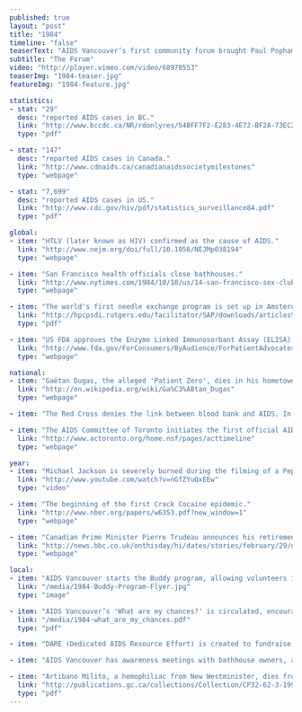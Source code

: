 ```yaml
---
published: true
layout: "post"
title: "1984"
timeline: "false"
teaserText: "AIDS Vancouver’s first community forum brought Paul Popham of the Gay Men’s Health Crisis in NYC and was attended by many including, 'Patient Zero', Gaetan Dugas."
subtitle: "The Forum"
video: "http://player.vimeo.com/video/68978553"
teaserImg: "1984-teaser.jpg"
featureImg: "1984-feature.jpg"

statistics:
- stat: "29"
  desc: "reported AIDS cases in BC."
  link: "http://www.bccdc.ca/NR/rdonlyres/54BFF7F2-E283-4E72-BF2A-73EC2813F0D1/0/HIV_Annual_Report_2011_20111011.pdf"
  type: "pdf"

- stat: "147"
  desc: "reported AIDS cases in Canada."
  link: "http://www.cdnaids.ca/canadianaidssocietymilestones"
  type: "webpage"

- stat: "7,699"
  desc: "reported AIDS cases in US."
  link: "http://www.cdc.gov/hiv/pdf/statistics_surveillance84.pdf"
  type: "pdf"

global:
- item: "HTLV (later known as HIV) confirmed as the cause of AIDS."
  link: "http://www.nejm.org/doi/full/10.1056/NEJMp038194"
  type: "webpage"

- item: "San Francisco health officials close bathhouses."
  link: "http://www.nytimes.com/1984/10/10/us/14-san-francisco-sex-clubs-told-to-close-to-curb-aids.html"
  type: "webpage"

- item: "The world's first needle exchange program is set up in Amsterdam."
  link: "http://hpcpsdi.rutgers.edu/facilitator/SAP/downloads/articles%20and%20data/History+of+Needle+Exchange.pdf"
  type: "pdf"

- item: "US FDA approves the Enzyme Linked Immunosorbant Assay (ELISA), the first test kit to look for HIV antibodies."
  link: "http://www.fda.gov/ForConsumers/ByAudience/ForPatientAdvocates/HIVandAIDSActivities/ucm151074.htm"
  type: "webpage"

national:
- item: "Gaëtan Dugas, the alleged 'Patient Zero', dies in his hometown, Quebec City."
  link: "http://en.wikipedia.org/wiki/Ga%C3%ABtan_Dugas"
  type: "webpage"

- item: "The Red Cross denies the link between blood bank and AIDS. In the Vancouver Sun, Jan 16th article, 'No AIDS risk, says Red Cross,' Dr. Noel Buskard claims 'the data is just not there'."

- item: "The AIDS Committee of Toronto initiates the first official AIDS Awareness Week."
  link: "http://www.actoronto.org/home.nsf/pages/acttimeline"
  type: "webpage"

year:
- item: "Michael Jackson is severely burned during the filming of a Pepsi commercial."
  link: "http://www.youtube.com/watch?v=nGfZYuQxEEw"
  type: "video"

- item: "The beginning of the first Crack Cocaine epidemic."
  link: "http://www.nber.org/papers/w6353.pdf?new_window=1"
  type: "webpage"

- item: "Canadian Prime Minister Pierre Trudeau announces his retirement."
  link: "http://news.bbc.co.uk/onthisday/hi/dates/stories/february/29/newsid_2514000/2514563.stm"
  type: "webpage"

local:
- item: "AIDS Vancouver starts the Buddy program, allowing volunteers in the community to help support people living with HIV/AIDS."
  link: "/media/1984-Buddy-Program-Flyer.jpg"
  type: "image"

- item: "AIDS Vancouver’s 'What are my chances?' is circulated, encouraging people to make informed choices to minimize the risk of STIs and HIV/AIDS."
  link: "/media/1984-what_are_my_chances.pdf"
  type: "pdf"

- item: "DARE (Dedicated AIDS Resource Effort) is created to fundraise for the AIDS epidemic in Vancouver."

- item: "AIDS Vancouver has awareness meetings with bathhouse owners, and distributes posters urging bathhouse clients to refrain from donating blood."

- item: "Artibano Milito, a hemophiliac from New Westminister, dies from an from a HIV+ blood transfusion at age 27. The Milito family propelled an inquiry into this, mainly to dismiss any rumours that their son was homosexual."
  link: "http://publications.gc.ca/collections/Collection/CP32-62-3-1997-2E.pdf"
  type: "pdf"
---
```


